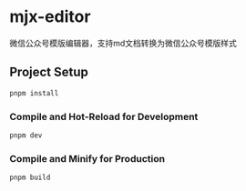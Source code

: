 # mjx-editor
微信公众号模版编辑器，支持md文档转换为微信公众号模版样式

## Project Setup

```sh
pnpm install
```

### Compile and Hot-Reload for Development

```sh
pnpm dev
```

### Compile and Minify for Production

```sh
pnpm build
```

